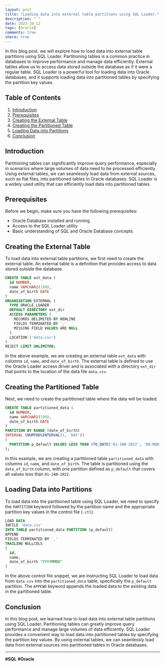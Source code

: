 ```yaml
---
layout: post
title: "Loading data into external table partitions using SQL Loader."
description: " "
date: 2023-10-12
tags: [Oracle]
comments: true
share: true
---
```


In this blog post, we will explore how to load data into external table partitions using SQL Loader. Partitioning tables is a common practice in databases to improve performance and manage data efficiently. External tables allow us to access data stored outside the database as if it were a regular table. SQL Loader is a powerful tool for loading data into Oracle databases, and it supports loading data into partitioned tables by specifying the partition key values.

## Table of Contents
1. [Introduction](#introduction)
2. [Prerequisites](#prerequisites)
3. [Creating the External Table](#creating-the-external-table)
4. [Creating the Partitioned Table](#creating-the-partitioned-table)
5. [Loading Data into Partitions](#loading-data-into-partitions)
6. [Conclusion](#conclusion)

## Introduction

Partitioning tables can significantly improve query performance, especially in scenarios where large volumes of data need to be processed efficiently. Using external tables, we can seamlessly load data from external sources, such as flat files, into partitioned tables in Oracle databases. SQL Loader is a widely used utility that can efficiently load data into partitioned tables.

## Prerequisites

Before we begin, make sure you have the following prerequisites:

- Oracle Database installed and running
- Access to the SQL Loader utility
- Basic understanding of SQL and Oracle Database concepts

## Creating the External Table

To load data into external table partitions, we first need to create the external table. An external table is a definition that provides access to data stored outside the database.

```sql
CREATE TABLE ext_data (
  id NUMBER,
  name VARCHAR2(100),
  date_of_birth DATE
)
ORGANIZATION EXTERNAL (
  TYPE ORACLE_LOADER
  DEFAULT DIRECTORY ext_dir
  ACCESS PARAMETERS (
    RECORDS DELIMITED BY NEWLINE
    FIELDS TERMINATED BY ','
    MISSING FIELD VALUES ARE NULL
  )
  LOCATION ('data.csv')
)
REJECT LIMIT UNLIMITED;
```

In the above example, we are creating an external table `ext_data` with columns `id`, `name`, and `date_of_birth`. The external table is defined to use the Oracle Loader access driver and is associated with a directory `ext_dir` that points to the location of the data file `data.csv`.

## Creating the Partitioned Table

Next, we need to create the partitioned table where the data will be loaded.

```sql
CREATE TABLE partitioned_data (
  id NUMBER,
  name VARCHAR2(100),
  date_of_birth DATE
)
PARTITION BY RANGE (date_of_birth)
INTERVAL (NUMTODSINTERVAL(1, 'DAY'))
(
  PARTITION p_default VALUES LESS THAN (TO_DATE('01-JAN-2022', 'DD-MON-YYYY'))
);
```

In this example, we are creating a partitioned table `partitioned_data` with columns `id`, `name`, and `date_of_birth`. The table is partitioned using the `date_of_birth` column, with one partition defined as `p_default` that covers all values less than `01-JAN-2022`.

## Loading Data into Partitions

To load data into the partitioned table using SQL Loader, we need to specify the `PARTITION` keyword followed by the partition name and the appropriate partition key values in the control file (`.ctl`).

```sql
LOAD DATA
INFILE 'data.csv'
INTO TABLE partitioned_data PARTITION (p_default)
APPEND
FIELDS TERMINATED BY ','
TRAILING NULLCOLS
(
  id,
  name,
  date_of_birth "YYYYMMDD"
)
```

In the above control file snippet, we are instructing SQL Loader to load data from `data.csv` into the `partitioned_data` table, specifically the `p_default` partition. The `APPEND` keyword appends the loaded data to the existing data in the partitioned table.

## Conclusion

In this blog post, we learned how to load data into external table partitions using SQL Loader. Partitioning tables can greatly improve query performance and manage large volumes of data efficiently. SQL Loader provides a convenient way to load data into partitioned tables by specifying the partition key values. By using external tables, we can seamlessly load data from external sources into partitioned tables in Oracle databases.

---

**#SQL** **#Oracle**